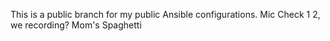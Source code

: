 This is a public branch for my public Ansible configurations.
Mic Check 1 2, we recording?
Mom's Spaghetti
